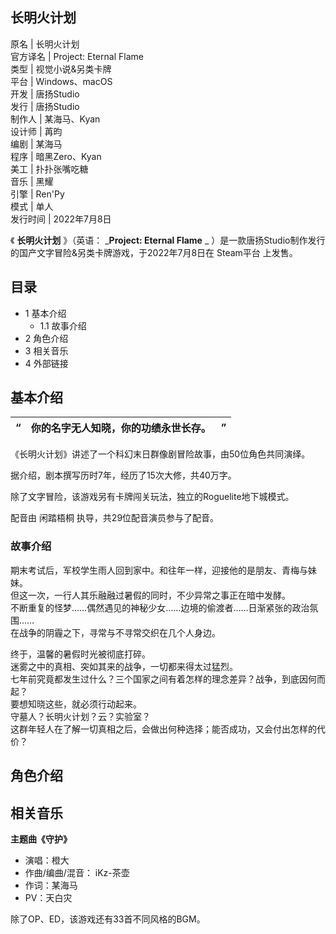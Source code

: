 **长明火计划**  
---  
原名  |  长明火计划   
官方译名  |  Project: Eternal Flame   
类型  |  视觉小说&另类卡牌   
平台  |  Windows、macOS   
开发  |  唐扬Studio   
发行  |  唐扬Studio   
制作人  |  某海马、Kyan   
设计师  |  苒昀   
编剧  |  某海马   
程序  |  暗黑Zero、Kyan   
美工  |  扑扑张嘴吃糖   
音乐  |  黑耀   
引擎  |  Ren'Py   
模式  |  单人   
发行时间  |  2022年7月8日   
  
《 **长明火计划** 》（英语： _**Project: Eternal Flame** _
）是一款唐扬Studio制作发行的国产文字冒险&另类卡牌游戏，于2022年7月8日在  Steam平台  上发售。

##  目录

  * 1  基本介绍 
    * 1.1  故事介绍 
  * 2  角色介绍 
  * 3  相关音乐 
  * 4  外部链接 

##  基本介绍

“  |  你的名字无人知晓，你的功绩永世长存。  |  ”   
---|---|---  
  
《长明火计划》讲述了一个科幻末日群像剧冒险故事，由50位角色共同演绎。

据介绍，剧本撰写历时7年，经历了15次大修，共40万字。

除了文字冒险，该游戏另有卡牌闯关玩法，独立的Roguelite地下城模式。

配音由  闲踏梧桐  执导，共29位配音演员参与了配音。

###  故事介绍

期末考试后，军校学生雨人回到家中。和往年一样，迎接他的是朋友、青梅与妹妹。  
但这一次，一行人其乐融融过暑假的同时，不少异常之事正在暗中发酵。  
不断重复的怪梦……偶然遇见的神秘少女……边境的偷渡者……日渐紧张的政治氛围……  
在战争的阴霾之下，寻常与不寻常交织在几个人身边。  
  
终于，温馨的暑假时光被彻底打碎。  
迷雾之中的真相、突如其来的战争，一切都来得太过猛烈。  
七年前究竟都发生过什么？三个国家之间有着怎样的理念差异？战争，到底因何而起？  
要想知晓这些，就必须行动起来。  
守墓人？长明火计划？云？实验室？  
这群年轻人在了解一切真相之后，会做出何种选择；能否成功，又会付出怎样的代价？

##  角色介绍

##  相关音乐

**主题曲《守护》**

  * 演唱：橙大 
  * 作曲/编曲/混音：  iKz-茶壶 
  * 作词：某海马 
  * PV：天白灾 

除了OP、ED，该游戏还有33首不同风格的BGM。